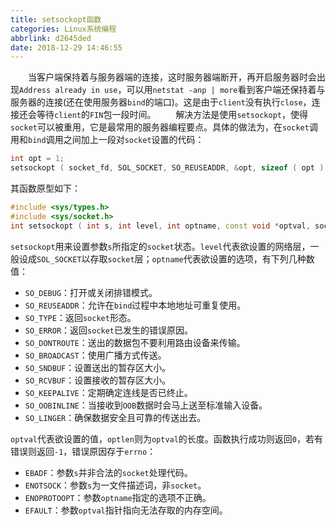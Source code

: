 ```yaml
---
title: setsockopt函数
categories: Linux系统编程
abbrlink: d2645ded
date: 2018-12-29 14:46:55
---
```

&emsp;&emsp;当客户端保持着与服务器端的连接，这时服务器端断开，再开启服务器时会出现`Address already in use`，可以用`netstat -anp | more`看到客户端还保持着与服务器的连接(还在使用服务器`bind`的端口)。这是由于`client`没有执行`close`，连接还会等待`client`的`FIN`包一段时间。<!--more-->
&emsp;&emsp;解决方法是使用`setsockopt`，使得`socket`可以被重用，它是最常用的服务器编程要点。具体的做法为，在`socket`调用和`bind`调用之间加上一段对`socket`设置的代码：

``` cpp
int opt = 1;
setsockopt ( socket_fd, SOL_SOCKET, SO_REUSEADDR, &opt, sizeof ( opt ) );
```

其函数原型如下：

``` cpp
#include <sys/types.h>
#include <sys/socket.h>
int setsockopt ( int s, int level, int optname, const void *optval, socklen_toptlen );
```

`setsockopt`用来设置参数`s`所指定的`socket`状态。`level`代表欲设置的网络层，一般设成`SOL_SOCKET`以存取`socket`层；`optname`代表欲设置的选项，有下列几种数值：

- `SO_DEBUG`：打开或关闭排错模式。
- `SO_REUSEADDR`：允许在`bind`过程中本地地址可重复使用。
- `SO_TYPE`：返回`socket`形态。
- `SO_ERROR`：返回`socket`已发生的错误原因。
- `SO_DONTROUTE`：送出的数据包不要利用路由设备来传输。
- `SO_BROADCAST`：使用广播方式传送。
- `SO_SNDBUF`：设置送出的暂存区大小。
- `SO_RCVBUF`：设置接收的暂存区大小。
- `SO_KEEPALIVE`：定期确定连线是否已终止。
- `SO_OOBINLINE`：当接收到`OOB`数据时会马上送至标准输入设备。
- `SO_LINGER`：确保数据安全且可靠的传送出去。

`optval`代表欲设置的值，`optlen`则为`optval`的长度。函数执行成功则返回`0`，若有错误则返回`-1`，错误原因存于`errno`：

- `EBADF`：参数`s`并非合法的`socket`处理代码。
- `ENOTSOCK`：参数`s`为一文件描述词，非`socket`。
- `ENOPROTOOPT`：参数`optname`指定的选项不正确。
- `EFAULT`：参数`optval`指针指向无法存取的内存空间。